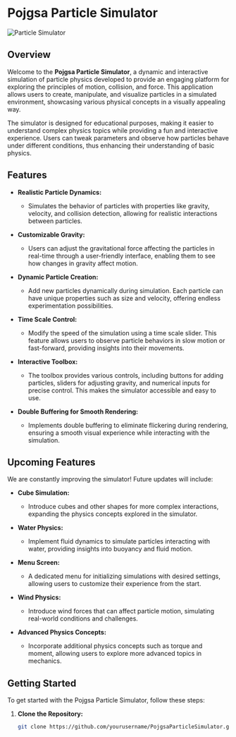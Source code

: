 # Pojgsa Particle Simulator

![Particle Simulator](https://img.shields.io/badge/Status-Active-green)

## Overview

Welcome to the **Pojgsa Particle Simulator**, a dynamic and interactive simulation of particle physics developed to provide an engaging platform for exploring the principles of motion, collision, and force. This application allows users to create, manipulate, and visualize particles in a simulated environment, showcasing various physical concepts in a visually appealing way.

The simulator is designed for educational purposes, making it easier to understand complex physics topics while providing a fun and interactive experience. Users can tweak parameters and observe how particles behave under different conditions, thus enhancing their understanding of basic physics.

## Features

- **Realistic Particle Dynamics:** 
  - Simulates the behavior of particles with properties like gravity, velocity, and collision detection, allowing for realistic interactions between particles.

- **Customizable Gravity:** 
  - Users can adjust the gravitational force affecting the particles in real-time through a user-friendly interface, enabling them to see how changes in gravity affect motion.

- **Dynamic Particle Creation:** 
  - Add new particles dynamically during simulation. Each particle can have unique properties such as size and velocity, offering endless experimentation possibilities.

- **Time Scale Control:** 
  - Modify the speed of the simulation using a time scale slider. This feature allows users to observe particle behaviors in slow motion or fast-forward, providing insights into their movements.

- **Interactive Toolbox:** 
  - The toolbox provides various controls, including buttons for adding particles, sliders for adjusting gravity, and numerical inputs for precise control. This makes the simulator accessible and easy to use.

- **Double Buffering for Smooth Rendering:** 
  - Implements double buffering to eliminate flickering during rendering, ensuring a smooth visual experience while interacting with the simulation.

## Upcoming Features

We are constantly improving the simulator! Future updates will include:

- **Cube Simulation:** 
  - Introduce cubes and other shapes for more complex interactions, expanding the physics concepts explored in the simulator.

- **Water Physics:** 
  - Implement fluid dynamics to simulate particles interacting with water, providing insights into buoyancy and fluid motion.

- **Menu Screen:** 
  - A dedicated menu for initializing simulations with desired settings, allowing users to customize their experience from the start.

- **Wind Physics:** 
  - Introduce wind forces that can affect particle motion, simulating real-world conditions and challenges.

- **Advanced Physics Concepts:** 
  - Incorporate additional physics concepts such as torque and moment, allowing users to explore more advanced topics in mechanics.

## Getting Started

To get started with the Pojgsa Particle Simulator, follow these steps:

1. **Clone the Repository:**
   ```bash
   git clone https://github.com/yourusername/PojgsaParticleSimulator.git
